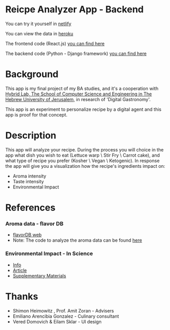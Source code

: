 # Reicpe Analyzer App - Backend

You can try it yourself in [netlify](https://tender-tesla-6d5acb.netlify.app/)

You can view the data in [heroku](https://dg-backend.herokuapp.com/)

The frontend code (React.js) [you can find here](https://github.com/noamdom/dg-app/tree/frontend)

The backend code (Python - Django framework) [you can find here](https://github.com/noamdom/dg-app/tree/backend)


#  Background
This app is my final project of my BA studies, and it's a cooperation 
with [Hybrid Lab, The School of Computer 
Science and Engineering in The Hebrew University of Jerusalem,](http://digitalgastronomy.co/)
in research of 'Digital Gastronomy'. 

This app is an experiment to personalize recipe by a digital agent and this app is proof 
for that concept.



# Description
This app will analyze your recipe.
During the process you will choice in the app what dish 
you wish to eat (Lettuce warp \ Stir Fry \ Carrot cake), and what type of recipe you 
prefer (Kosher \ Vegan \ Ketogenic). In response the app will give you  a visualization
 how the recipe's ingredients impact on:
* Aroma intensity
* Taste intensity
* Environmental Impact

# References
###  Aroma data - flavor DB
* [flavorDB web](https://cosylab.iiitd.edu.in/flavordb/search)
* Note: The code to analyze the aroma data can be found [here](https://github.com/ShimonBezalel/dg-db/tree/aruma-profile) 

###  Environmental Impact - In Science
* [Info](https://science.sciencemag.org/content/363/6429/eaaw9908)
* [Article](https://josephpoore.com/Science%20360%206392%20987%20-%20Accepted%20Manuscript.pdf)
* [Supplementary Materials](https://science.sciencemag.org/content/suppl/2018/05/30/360.6392.987.DC1)

 

# Thanks
* Shimon Heimowitz , Prof. Amit Zoran - Advisers
* Emiliano Arencibia Gonzalez - Culinary consultant
* Vered Domovich & Eilam Sklar - UI design

